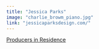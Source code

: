 ```yaml
---
title: "Jessica Parks"
image: "charlie_browm_piano.jpg"
link: "jessicaparksdesign.com/"
---
```


[Producers in Residence](/programs/producers-in-residence)